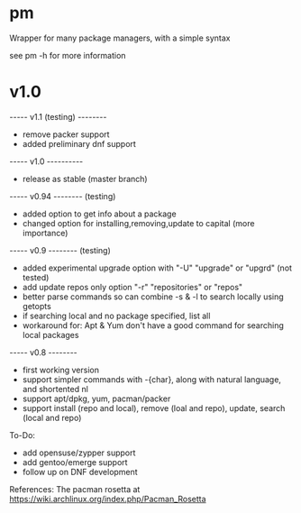pm
==

Wrapper for many package managers, with a simple syntax 

see pm -h for more information


v1.0
=======


----- v1.1 (testing) --------
- remove packer support
- added preliminary dnf support


----- v1.0 ----------
- release as stable (master branch)

----- v0.94 -------- (testing) 
- added option to get info about a package
- changed option for installing,removing,update to capital (more importance) 

----- v0.9 -------- (testing) 
- added experimental upgrade option with "-U" "upgrade" or "upgrd" (not tested)
- add update repos only option "-r" "repositories" or "repos"
- better parse commands so can combine -s & -l to search locally using getopts
- if searching local and no package specified, list all
- workaround for: Apt & Yum don't have a good command for searching local packages

----- v0.8 --------
- first working version
- support simpler commands with -{char}, along with natural language, and shortented nl
- support apt/dpkg, yum, pacman/packer
- support install (repo and local), remove (loal and repo), update, search (local and repo)


To-Do:
- add opensuse/zypper support
- add gentoo/emerge support
- follow up on DNF development


References: The pacman rosetta at https://wiki.archlinux.org/index.php/Pacman_Rosetta
